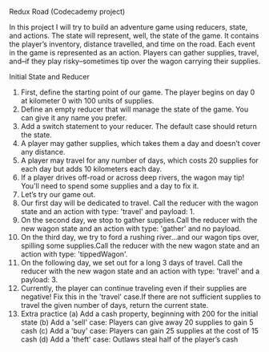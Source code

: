 Redux Road (Codecademy project)

In this project I will try to build an adventure game using reducers, state, and actions.
The state will represent, well, the state of the game. It contains the player’s inventory, distance travelled, and time on the road.
Each event in the game is represented as an action. Players can gather supplies, travel,
and–if they play risky–sometimes tip over the wagon carrying their supplies.


Initial State and Reducer
1. First, define the starting point of our game. The player begins on day 0 at kilometer 0 with 100 units of supplies.
2. Define an empty reducer that will manage the state of the game. You can give it any name you prefer.
3. Add a switch statement to your reducer. The default case should return the state.
4. A player may gather supplies, which takes them a day and doesn’t cover any distance.
5. A player may travel for any number of days, which costs 20 supplies for each day but adds 10 kilometers each day.
6. If a player drives off-road or across deep rivers, the wagon may tip! You’ll need to spend some supplies and a day to fix it.
7. Let’s try our game out.
8. Our first day will be dedicated to travel. Call the reducer with the wagon state and an action with type: 'travel' and payload: 1.
9. On the second day, we stop to gather supplies.Call the reducer with the new wagon state and an action with type: 'gather' and no payload.
10. On the third day, we try to ford a rushing river…and our wagon tips over, spilling some supplies.Call the reducer with the new wagon state and an action with type: 'tippedWagon'.
11. On the following day, we set out for a long 3 days of travel. Call the reducer with the new wagon state and an action with type: 'travel' and a payload: 3.
12. Currently, the player can continue traveling even if their supplies are negative! Fix this in the 'travel' case.If there are not sufficient supplies to travel the given number of days, return the current state.
13. Extra practice
 (a) Add a cash property, beginning with 200 for the initial state 
 (b) Add a 'sell' case: Players can give away 20 supplies to gain 5 cash 
 (c) Add a 'buy' case: Players can gain 25 supplies at the cost of 15 cash 
 (d) Add a 'theft' case: Outlaws steal half of the player’s cash
